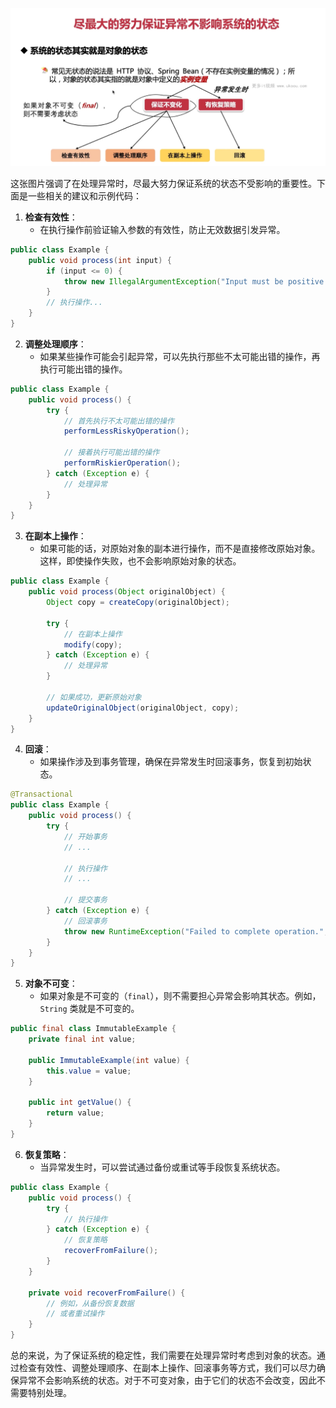 ![alt text](image-17.png)


这张图片强调了在处理异常时，尽最大努力保证系统的状态不受影响的重要性。下面是一些相关的建议和示例代码：

1. **检查有效性**：
   - 在执行操作前验证输入参数的有效性，防止无效数据引发异常。

```java
public class Example {
    public void process(int input) {
        if (input <= 0) {
            throw new IllegalArgumentException("Input must be positive.");
        }
        // 执行操作...
    }
}
```

2. **调整处理顺序**：
   - 如果某些操作可能会引起异常，可以先执行那些不太可能出错的操作，再执行可能出错的操作。

```java
public class Example {
    public void process() {
        try {
            // 首先执行不太可能出错的操作
            performLessRiskyOperation();

            // 接着执行可能出错的操作
            performRiskierOperation();
        } catch (Exception e) {
            // 处理异常
        }
    }
}
```

3. **在副本上操作**：
   - 如果可能的话，对原始对象的副本进行操作，而不是直接修改原始对象。这样，即使操作失败，也不会影响原始对象的状态。

```java
public class Example {
    public void process(Object originalObject) {
        Object copy = createCopy(originalObject);

        try {
            // 在副本上操作
            modify(copy);
        } catch (Exception e) {
            // 处理异常
        }

        // 如果成功，更新原始对象
        updateOriginalObject(originalObject, copy);
    }
}
```

4. **回滚**：
   - 如果操作涉及到事务管理，确保在异常发生时回滚事务，恢复到初始状态。

```java
@Transactional
public class Example {
    public void process() {
        try {
            // 开始事务
            // ...

            // 执行操作
            // ...

            // 提交事务
        } catch (Exception e) {
            // 回滚事务
            throw new RuntimeException("Failed to complete operation.", e);
        }
    }
}
```

5. **对象不可变**：
   - 如果对象是不可变的（`final`），则不需要担心异常会影响其状态。例如，`String` 类就是不可变的。

```java
public final class ImmutableExample {
    private final int value;

    public ImmutableExample(int value) {
        this.value = value;
    }

    public int getValue() {
        return value;
    }
}
```

6. **恢复策略**：
   - 当异常发生时，可以尝试通过备份或重试等手段恢复系统状态。

```java
public class Example {
    public void process() {
        try {
            // 执行操作
        } catch (Exception e) {
            // 恢复策略
            recoverFromFailure();
        }
    }

    private void recoverFromFailure() {
        // 例如，从备份恢复数据
        // 或者重试操作
    }
}
```

总的来说，为了保证系统的稳定性，我们需要在处理异常时考虑到对象的状态。通过检查有效性、调整处理顺序、在副本上操作、回滚事务等方式，我们可以尽力确保异常不会影响系统的状态。对于不可变对象，由于它们的状态不会改变，因此不需要特别处理。


